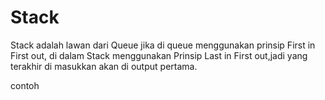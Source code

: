 # Stack 

Stack adalah lawan dari Queue jika di queue menggunakan prinsip First in First out, di dalam Stack menggunakan Prinsip Last in First out,jadi yang terakhir di masukkan akan di output pertama.

contoh 